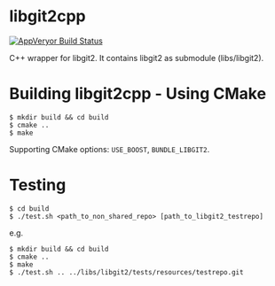 libgit2cpp
==========

[![AppVeryor Build Status](https://ci.appveyor.com/api/projects/status/ps6e0s4nfnw5afh4/branch/master?svg=true)](https://ci.appveyor.com/project/AndreyG/libgit2cpp/branch/master)

C++ wrapper for libgit2. It contains libgit2 as submodule (libs/libgit2).

Building libgit2cpp - Using CMake
=================================

    $ mkdir build && cd build
    $ cmake ..
    $ make
    
Supporting CMake options: `USE_BOOST`, `BUNDLE_LIBGIT2`.

Testing 
=======

    $ cd build
    $ ./test.sh <path_to_non_shared_repo> [path_to_libgit2_testrepo]

e.g.
    
    $ mkdir build && cd build
    $ cmake ..
    $ make
    $ ./test.sh .. ../libs/libgit2/tests/resources/testrepo.git
